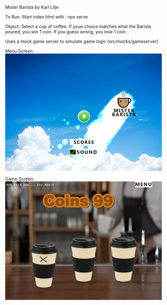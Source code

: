 Mister Barista
by Karl Lilje

To Run:
Start index.html with :
npx serve

Object: 
Select a cup of coffee. 
If youe choice matches what the Barista poured, you win 1 coin. If you guess wrong, you lose 1 coin.

Uses a mock game server to simulate game logic
(src/mocks/gameserver)

Menu Screen:
![Menu Screen](/doc/screen0.JPG)


Game Screen:
![Game Screen](/doc/screen1.JPG)
